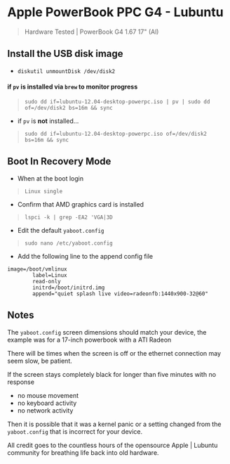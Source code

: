# Apple PowerBook PPC G4 - Lubuntu #
 > Hardware Tested | PowerBook G4 1.67 17" (Al)

## Install the USB disk image ##

 - ```diskutil unmountDisk /dev/disk2```

#### if ``pv`` is installed via ``brew`` to monitor progress ####

 > ```sudo dd if=lubuntu-12.04-desktop-powerpc.iso | pv | sudo dd of=/dev/disk2 bs=16m && sync```
 
 - if ``pv`` is __not__ installed...

 > ``sudo dd if=lubuntu-12.04-desktop-powerpc.iso of=/dev/disk2 bs=16m && sync``

## Boot In Recovery Mode ##

 - When at the boot login
 
 > ``Linux single``

 - Confirm that AMD graphics card is installed

 > ``lspci -k | grep -EA2 'VGA|3D``

 - Edit the default ``yaboot.config``

 > ``sudo nano /etc/yaboot.config``

 - Add the following line to the append config file

```
image=/boot/vmlinux
        label=Linux
        read-only
        initrd=/boot/initrd.img
        append="quiet splash live video=radeonfb:1440x900-32@60"
```

## Notes ##

The ``yaboot.config`` screen dimensions should match your device, the example was for a 17-inch powerbook with a ATI Radeon


There will be times when the screen is off or the ethernet connection may seem slow, be patient.

If the screen stays completely black for longer than five minutes with no response

 - no mouse movement
 - no keyboard activity
 - no network activity

Then it is possible that it was a kernel panic or a setting changed from the ``yaboot.config`` that is incorrect for your device.

All credit goes to the countless hours of the opensource Apple | Lubuntu community for breathing life back into old hardware.

